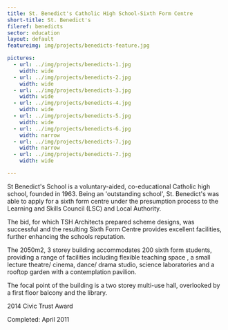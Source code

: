 ```yaml
---
title: St. Benedict's Catholic High School-Sixth Form Centre
short-title: St. Benedict's
fileref: benedicts
sector: education
layout: default
featureimg: img/projects/benedicts-feature.jpg

pictures:
  - url: ../img/projects/benedicts-1.jpg
    width: wide
  - url: ../img/projects/benedicts-2.jpg
    width: wide
  - url: ../img/projects/benedicts-3.jpg
    width: wide
  - url: ../img/projects/benedicts-4.jpg
    width: wide
  - url: ../img/projects/benedicts-5.jpg
    width: wide
  - url: ../img/projects/benedicts-6.jpg
    width: narrow
  - url: ../img/projects/benedicts-7.jpg
    width: narrow
  - url: ../img/projects/benedicts-7.jpg
    width: wide

---
```


St Benedict's School is a voluntary-aided, co-educational Catholic high school, founded in 1963. Being an 'outstanding school', St. Benedict's was able to apply for a sixth form centre under the presumption process to the Learning and Skills Council (LSC) and Local Authority.

The bid, for which TSH Architects prepared scheme designs, was successful and the resulting Sixth Form Centre provides excellent facilities, further enhancing the schools reputation.

The 2050m2, 3 storey building accommodates 200 sixth form students, providing a range of facilities including flexible teaching space , a small lecture theatre/ cinema, dance/ drama studio, science laboratories and a rooftop garden with a contemplation pavilion.

The focal point of the building is a two storey multi-use hall, overlooked by a first floor balcony and the library.

2014 Civic Trust Award


Completed: April 2011
